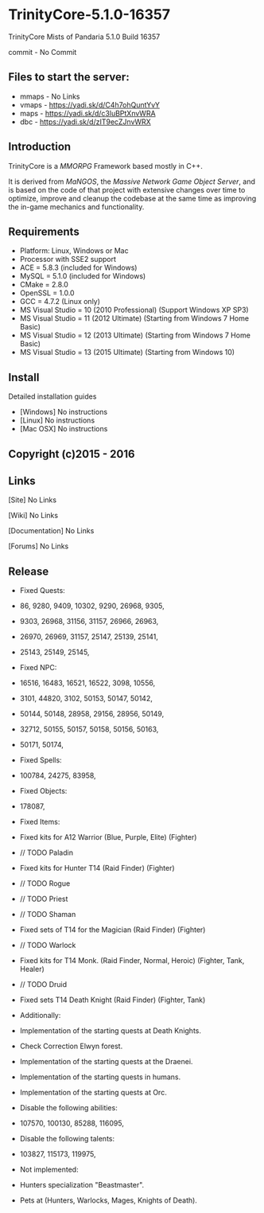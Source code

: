 TrinityCore-5.1.0-16357
=====================

TrinityCore Mists of Pandaria 5.1.0 Build 16357

commit - No Commit


## Files to start the server:

+ mmaps - No Links
+ vmaps - https://yadi.sk/d/C4h7ohQuntYvY
+ maps - https://yadi.sk/d/c3luBPtXnvWRA
+ dbc - https://yadi.sk/d/zIT9ecZJnvWRX


## Introduction

TrinityCore is a *MMORPG* Framework based mostly in C++.

It is derived from *MaNGOS*, the *Massive Network Game Object Server*, and is
based on the code of that project with extensive changes over time to optimize,
improve and cleanup the codebase at the same time as improving the in-game
mechanics and functionality.


## Requirements

+ Platform: Linux, Windows or Mac
+ Processor with SSE2 support
+ ACE = 5.8.3 (included for Windows)
+ MySQL = 5.1.0 (included for Windows)
+ CMake = 2.8.0
+ OpenSSL = 1.0.0
+ GCC = 4.7.2 (Linux only)
+ MS Visual Studio = 10 (2010 Professional) (Support Windows XP SP3)
+ MS Visual Studio = 11 (2012 Ultimate) (Starting from Windows 7 Home Basic)
+ MS Visual Studio = 12 (2013 Ultimate) (Starting from Windows 7 Home Basic)
+ MS Visual Studio = 13 (2015 Ultimate) (Starting from Windows 10)

## Install

Detailed installation guides
+ [Windows] No instructions
+ [Linux] No instructions
+ [Mac OSX] No instructions


## Copyright (c)2015 - 2016


## Links

[Site] No Links

[Wiki] No Links

[Documentation] No Links

[Forums] No Links

## Release

+ Fixed Quests:
+ 86, 9280, 9409, 10302, 9290, 26968, 9305,
+ 9303, 26968, 31156, 31157, 26966, 26963,
+ 26970, 26969, 31157, 25147, 25139, 25141,
+ 25143, 25149, 25145,

+ Fixed NPC:
+ 16516, 16483, 16521, 16522, 3098, 10556,
+ 3101, 44820, 3102, 50153, 50147, 50142,
+ 50144, 50148, 28958, 29156, 28956, 50149,
+ 32712, 50155, 50157, 50158, 50156, 50163,
+ 50171, 50174,

+ Fixed Spells:
+ 100784, 24275, 83958,

+ Fixed Objects:
+ 178087,

+ Fixed Items:
+ Fixed kits for A12 Warrior (Blue, Purple, Elite) (Fighter)
+ // TODO Paladin
+ Fixed kits for Hunter T14 (Raid Finder) (Fighter)
+ // TODO Rogue
+ // TODO Priest
+ // TODO Shaman
+ Fixed sets of T14 for the Magician (Raid Finder) (Fighter)
+ // TODO Warlock
+ Fixed kits for T14 Monk. (Raid Finder, Normal, Heroic) (Fighter, Tank, Healer)
+ // TODO Druid
+ Fixed sets T14 Death Knight (Raid Finder) (Fighter, Tank)

+ Additionally:
+ Implementation of the starting quests at Death Knights.
+ Check Correction Elwyn forest.
+ Implementation of the starting quests at the Draenei.
+ Implementation of the starting quests in humans.
+ Implementation of the starting quests at Orc.

+ Disable the following abilities:
+ 107570, 100130, 85288, 116095,

+ Disable the following talents:
+ 103827, 115173, 119975,

+ Not implemented:
+ Hunters specialization "Beastmaster".
+ Pets at (Hunters, Warlocks, Mages, Knights of Death).